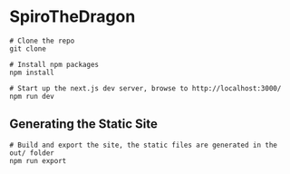 # SpiroTheDragon
```
# Clone the repo
git clone 

# Install npm packages
npm install

# Start up the next.js dev server, browse to http://localhost:3000/
npm run dev
```

## Generating the Static Site

```
# Build and export the site, the static files are generated in the out/ folder
npm run export
```